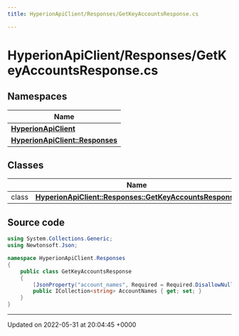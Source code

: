```yaml
---
title: HyperionApiClient/Responses/GetKeyAccountsResponse.cs

---
```


# HyperionApiClient/Responses/GetKeyAccountsResponse.cs



## Namespaces

| Name           |
| -------------- |
| **[HyperionApiClient](/Namespaces/namespace_hyperion_api_client.md)**  |
| **[HyperionApiClient::Responses](/Namespaces/namespace_hyperion_api_client_1_1_responses.md)**  |

## Classes

|                | Name           |
| -------------- | -------------- |
| class | **[HyperionApiClient::Responses::GetKeyAccountsResponse](/Classes/class_hyperion_api_client_1_1_responses_1_1_get_key_accounts_response.md)**  |




## Source code

```csharp
using System.Collections.Generic;
using Newtonsoft.Json;

namespace HyperionApiClient.Responses
{
    public class GetKeyAccountsResponse
    {
        [JsonProperty("account_names", Required = Required.DisallowNull, NullValueHandling = NullValueHandling.Ignore)]
        public ICollection<string> AccountNames { get; set; }
    }
}
```


-------------------------------

Updated on 2022-05-31 at 20:04:45 +0000
